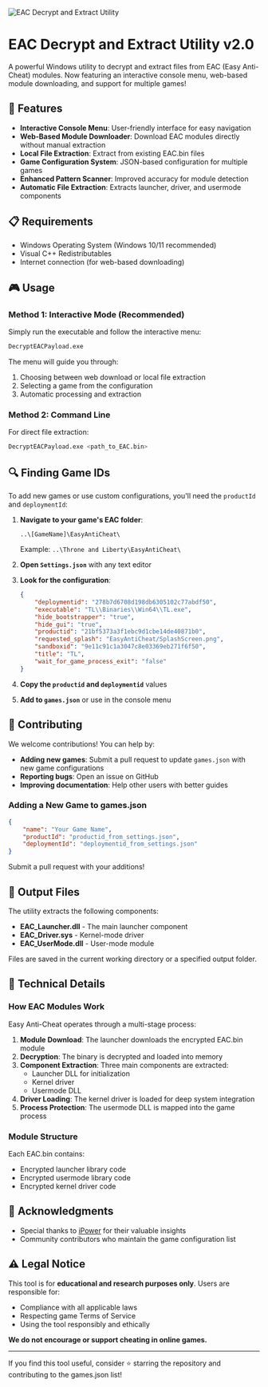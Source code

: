 ![EAC Decrypt and Extract Utility](https://github.com/lguilhermee/EAC-Extractor-Utility/blob/main/logo.png)
# EAC Decrypt and Extract Utility v2.0

A powerful Windows utility to decrypt and extract files from EAC (Easy Anti-Cheat) modules. Now featuring an interactive console menu, web-based module downloading, and support for multiple games!

## 🚀 Features

- **Interactive Console Menu**: User-friendly interface for easy navigation
- **Web-Based Module Downloader**: Download EAC modules directly without manual extraction
- **Local File Extraction**: Extract from existing EAC.bin files
- **Game Configuration System**: JSON-based configuration for multiple games
- **Enhanced Pattern Scanner**: Improved accuracy for module detection
- **Automatic File Extraction**: Extracts launcher, driver, and usermode components

## 📋 Requirements

- Windows Operating System (Windows 10/11 recommended)
- Visual C++ Redistributables
- Internet connection (for web-based downloading)

## 🎮 Usage

### Method 1: Interactive Mode (Recommended)
Simply run the executable and follow the interactive menu:
```bash
DecryptEACPayload.exe
```

The menu will guide you through:
1. Choosing between web download or local file extraction
2. Selecting a game from the configuration
3. Automatic processing and extraction

### Method 2: Command Line
For direct file extraction:
```bash
DecryptEACPayload.exe <path_to_EAC.bin>
```

## 🔍 Finding Game IDs

To add new games or use custom configurations, you'll need the `productId` and `deploymentId`:

1. **Navigate to your game's EAC folder**:
   ```
   ..\[GameName]\EasyAntiCheat\
   ```
   Example: `..\Throne and Liberty\EasyAntiCheat\`

2. **Open `Settings.json`** with any text editor

3. **Look for the configuration**:
   ```json
   {
       "deploymentid": "278b7d6708d198db6305102c77abdf50",
       "executable": "TL\\Binaries\\Win64\\TL.exe",
       "hide_bootstrapper": "true",
       "hide_gui": "true",
       "productid": "21bf5373a3f1ebc9d1cbe14de40871b0",
       "requested_splash": "EasyAntiCheat/SplashScreen.png",
       "sandboxid": "9e11c91c1a3047c8e03369eb271f6f50",
       "title": "TL",
       "wait_for_game_process_exit": "false"
   }
   ```

4. **Copy the `productid` and `deploymentid`** values

5. **Add to `games.json`** or use in the console menu

## 🤝 Contributing

We welcome contributions! You can help by:

- **Adding new games**: Submit a pull request to update `games.json` with new game configurations
- **Reporting bugs**: Open an issue on GitHub
- **Improving documentation**: Help other users with better guides

### Adding a New Game to games.json

```json
{
    "name": "Your Game Name",
    "productId": "productid_from_settings.json",
    "deploymentId": "deploymentid_from_settings.json"
}
```

Submit a pull request with your additions!

## 📁 Output Files

The utility extracts the following components:

- **EAC_Launcher.dll** - The main launcher component
- **EAC_Driver.sys** - Kernel-mode driver
- **EAC_UserMode.dll** - User-mode module

Files are saved in the current working directory or a specified output folder.

## 🔧 Technical Details

### How EAC Modules Work

Easy Anti-Cheat operates through a multi-stage process:

1. **Module Download**: The launcher downloads the encrypted EAC.bin module
2. **Decryption**: The binary is decrypted and loaded into memory
3. **Component Extraction**: Three main components are extracted:
   - Launcher DLL for initialization
   - Kernel driver
   - Usermode DLL
4. **Driver Loading**: The kernel driver is loaded for deep system integration
5. **Process Protection**: The usermode DLL is mapped into the game process

### Module Structure

Each EAC.bin contains:
- Encrypted launcher library code
- Encrypted usermode library code
- Encrypted kernel driver code

## 🙏 Acknowledgments

- Special thanks to [iPower](https://github.com/iPower) for their valuable insights
- Community contributors who maintain the game configuration list

## ⚠️ Legal Notice

This tool is for **educational and research purposes only**. Users are responsible for:
- Compliance with all applicable laws
- Respecting game Terms of Service
- Using the tool responsibly and ethically

**We do not encourage or support cheating in online games.**

---

If you find this tool useful, consider ⭐ starring the repository and contributing to the games.json list!
